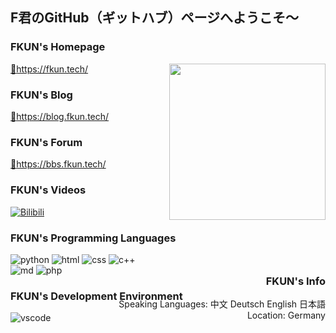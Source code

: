 ## F君のGitHub（ギットハブ）ページへようこそ～

### FKUN's Homepage

<a  href="https://fkun.tech/" target="_blank" title="访问FKUN的主页">🔗https://fkun.tech/</a>
<a  href="https://fkun.tech/" target="_blank" title="访问FKUN的主页"><img align="right" width="250px" src="https://fkun.tech/images/avatar.png"/></a>

### FKUN's Blog

<a href="https://blog.fkun.tech/" target="_blank" title="访问FKUN的博客">🔗https://blog.fkun.tech/</a>

### FKUN's Forum

<a href="https://bbs.fkun.tech/" target="_blank" title="访问FKUN的论坛">🔗https://bbs.fkun.tech/</a>

### FKUN's Videos

<p align="left">
  <a href="https://space.bilibili.com/8515147" target="_blank" title="访问FKUN的B站空间"><img src="https://fkun.tech/img/labels/bilibili.svg" alt="Bilibili"></a>


### FKUN's Programming Languages
<p align="left">
  <img alt="python" src="https://fkun.tech/img/labels/py39.svg">
  <img alt="html" src="https://fkun.tech/img/labels/HTML.svg">
  <img alt="css" src="https://fkun.tech/img/labels/CSS.svg">
  <img alt="c++" src="https://fkun.tech/img/labels/C++.svg">
  <br>
  
<img alt="md" src="https://fkun.tech/img/labels/Markdown.svg">
 <img alt="php" src="https://fkun.tech/img/labels/PHP74.svg">
</p>
<!-- <img align="right" style="margin-right:25px; margin-top:-40px;" width="200px" src="https://fkun.tech/img/FKUN_LOGO.svg" /> -->

### FKUN's Development Environment
<p align="left">
  <img alt="vscode" src="https://fkun.tech/img/labels/vscode.svg">
</p>

<div align="right" style="margin-top:-100px; margin">
<h3>FKUN's Info </h3> 
  <p>
 Speaking Languages: 中文 Deutsch English 日本語
 <br>
 Location: Germany  
  </p>
</div>


